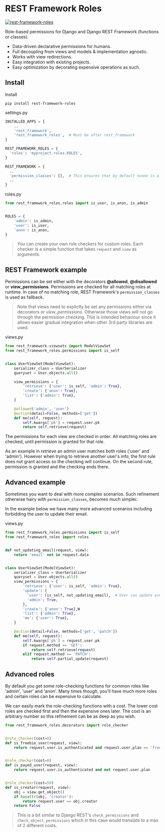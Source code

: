 REST Framework Roles
====================

[![rest-framework-roles](https://circleci.com/gh/Pithikos/rest-framework-roles.svg?style=svg)](https://circleci.com/gh/Pithikos/rest-framework-roles)


Role-based permissions for Django and Django REST Framework (functions or classes).

  - Data-driven declarative permissions for humans.
  - Full decoupling from views and models & implementation agnostic.
  - Works with view redirections.
  - Easy integration with existing projects.
  - Easy optimization by decorating expensive operations as such.


Install
-------

Install

    pip install rest-framework-roles


settings.py
```python
INSTALLED_APPS = {
    ..
    'rest_framework',
    'rest_framework_roles',  # Must be after rest_framework
}

REST_FRAMEWORK_ROLES = {
  'roles': 'myproject.roles.ROLES',
}

REST_FRAMEWORK = {
  ..
  'permission_classes': [],  # This ensures that by default noone is allowed access
  ..
}
```

roles.py
```python
from rest_framework_roles.roles import is_user, is_anon, is_admin


ROLES = {
    'admin': is_admin,
    'user': is_user,
    'anon': is_anon,
}
```

> You can create your own role checkers for custom roles. Each checker is a simple function that
takes `request` and `view` as arguments.


REST Framework example
-------------------------------

Permissions can be set either with the decorators **@allowed**, **@disallowed** or **view_permissions**. Permissions
are checked for all matching roles at runtime. In case of no matching role, REST Framework's `permission_classes` is
used as fallback.

> Note that views need to explictly be set any permissions either via decorators or *view_permissions*. Otherwise those
views will not go through the permission checking. This is intended behaviour since it allows easier gradual integration
when other 3rd party libraries are used.


views.py
```python
from rest_framework.viewsets import ModelViewSet
from rest_framework_roles.permissions import is_self


class UserViewSet(ModelViewSet):
    serializer_class = UserSerializer
    queryset = User.objects.all()

    view_permissions = {
        'retrieve': {'user': is_self, 'admin': True},
        'create': {'anon': True},
        'list': {'admin': True},
    }

    @allowed('admin', 'user')
    @action(detail=False, methods=['get'])
    def me(self, request):
        self.kwargs['pk'] = request.user.pk
        return self.retrieve(request)
```

The permissions for each view are checked in order. All matching roles are checked, until permission
is granted for that role.

As an example in *retrieve* an admin user matches both roles ('user' and 'admin'). However when
trying to retrieve another user's info, the first rule does not grant access so the checking will
continue. On the second rule, permission is granted and the checking ends there.


Advanced example
----------------

Sometimes you want to deal with more complex scenarios. Such refinement otherwise hairy
with `permission_classes`, becomes much simpler.

In the example below we have many more advanced scenarios including forbidding the user
to update their email.

views.py
```python
from rest_framework_roles.permissions import is_self
from rest_framework_roles import roles


def not_updating_email(request, view):
    return 'email' not in request.data


class UserViewSet(ModelViewSet):
    serializer_class = UserSerializer
    queryset = User.objects.all()
    view_permissions = {
        'retrieve': {'user': is_self, 'admin': True},
        'update': {
          'user': (is_self, not_updating_email),  # User can update everything but their email
          'admin': True,
        },
        'create': {'anon': True},W
        'list': {'admin': True},
        'me': {'user': True},
    }

    @action(detail=False, methods=['get', 'patch'])
    def me(self, request):
        self.kwargs['pk'] = request.user.pk
        if request.method == 'GET':
            return self.retrieve(request)
        elif request.method == 'PATCH':
            return self.partial_update(request)
```


Advanced roles
--------------

By default you get some role-checking functions for common roles like 'admin', 'user' and 'anon'.
Many times though, you'll have much more roles and certain roles can be expensive to calculate.

We can easily mark the role-checking functions with a cost. The lower cost roles are checked
first and then the expensive ones later. The cost is an arbitrary number so this refinement can
be as deep as you wish.


```python
from rest_framework_roles.decorators import role_checker


@role_checker(cost=0)
def is_freebie_user(request, view):
    return request.user.is_authenticated and request.user.plan == 'freebie'


@role_checker(cost=0)
def is_payed_user(request, view):
    return request.user.is_authenticated and not request.user.plan


@role_checker(cost=50)
def is_creator(request, view):
    obj = view.get_object()
    if hasattr(obj, 'creator'):
        return request.user == obj.creator
    return False
```

> This is a bit similar to Django REST's `check_permissions` and `check_object_permissions` which in this case
would translate to a max of 2 different costs.
